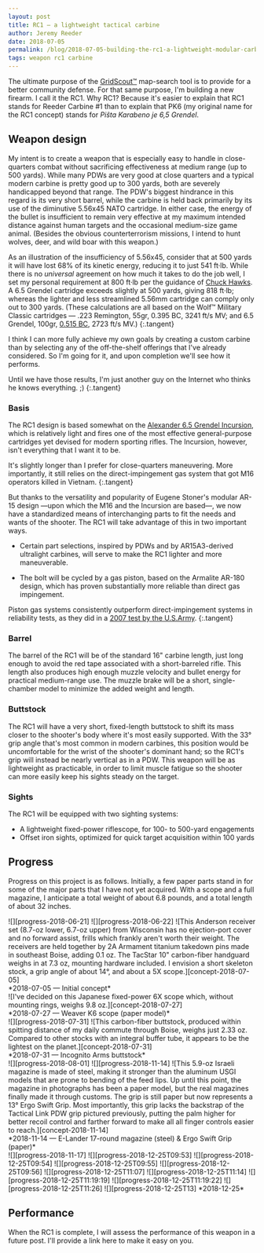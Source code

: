 ```yaml
---
layout: post
title: RC1 — a lightweight tactical carbine
author: Jeremy Reeder
date: 2018-07-05
permalink: /blog/2018-07-05-building-the-rc1-a-lightweight-modular-carbine
tags: weapon rc1 carbine
---
```


The ultimate purpose of the [GridScout™][gridscout] map-search tool is to
provide for a better community defense. For that same purpose, I'm building a
new firearm. I call it the RC1. Why RC1? Because it's easier to explain that
RC1 stands for Reeder Carbine #1 than to explain that PK6 (my original name for
the RC1 concept) stands for _Piŝta Karabeno je 6,5 Grendel_.

## Weapon design
My intent is to create a weapon that is especially easy to handle in
close-quarters combat without sacrificing effectiveness at medium range (up to
500 yards). While many PDWs are very good at close quarters and a typical
modern carbine is pretty good up to 300 yards, both are severely handicapped
beyond that range. The PDW's biggest hindrance in this regard is its very short
barrel, while the carbine is held back primarily by its use of the diminutive
5.56x45 NATO cartridge. In either case, the energy of the bullet is
insufficient to remain very effective at my maximum intended distance against
human targets and the occasional medium-size game animal. (Besides the obvious
counterterrorism missions, I intend to hunt wolves, deer, and wild boar with
this weapon.)

As an illustration of the insufficiency of 5.56x45, consider that at 500 yards
it will have lost 68% of its kinetic energy, reducing it to just 541 ft·lb.
While there is no _universal_ agreement on how much it takes to do the job
well, I set my personal requirement at 800 ft·lb per the guidance of [Chuck
Hawks][hawks]. A 6.5 Grendel cartridge exceeds slightly at 500 yards, giving
818 ft·lb; whereas the lighter and less streamlined 5.56mm cartridge can comply
only out to 300 yards. (These calculations are all based on the Wolf™ Military
Classic cartridges — .223 Remington, 55gr, 0.395 BC, 3241 ft/s MV; and 6.5
Grendel, 100gr, [0.515 BC][grendel-bc], 2723 ft/s MV.)
{:.tangent}

I think I can more fully achieve my own goals by creating a custom carbine than
by selecting any of the off-the-shelf offerings that I've already considered.
So I'm going for it, and upon completion we'll see how it performs.

Until we have those results, I'm just another guy on the Internet who thinks he
knows everything. ;)
{:.tangent}

### Basis
The RC1 design is based somewhat on the [Alexander 6.5 Grendel
Incursion][incursion], which is relatively light and fires one of the most
effective general-purpose cartridges yet devised for modern sporting rifles.
The Incursion, however, isn't everything that I want it to be.

It's slightly longer than I prefer for close-quarters maneuvering. More
importantly, it still relies on the direct-impingement gas system that got M16
operators killed in Vietnam.
{:.tangent}

But thanks to the versatility and popularity of Eugene Stoner's modular AR-15
design —upon which the M16 and the Incursion are based—, we now have a
standardized means of interchanging parts to fit the needs and wants of the
shooter. The RC1 will take advantage of this in two important ways.

- Certain part selections, inspired by PDWs and by AR15A3-derived ultralight
  carbines, will serve to make the RC1 lighter and more maneuverable.

- The bolt will be cycled by a gas piston, based on the Armalite AR-180 design,
  which has proven substantially more reliable than direct gas impingement.

Piston gas systems consistently outperform direct-impingement systems in
reliability tests, as they did in a [2007 test by the U.S.Army][test-results].
{:.tangent}

### Barrel
The barrel of the RC1 will be of the standard 16" carbine length, just long
enough to avoid the red tape associated with a short-barreled rifle. This
length also produces high enough muzzle velocity and bullet energy for
practical medium-range use. The muzzle brake will be a short, single-chamber
model to minimize the added weight and length.

### Buttstock
The RC1 will have a very short, fixed-length buttstock to shift its mass closer
to the shooter's body where it's most easily supported.  With the 33° grip
angle that's most common in modern carbines, this position would be
uncomfortable for the wrist of the shooter's dominant hand; so the RC1's grip
will instead be nearly vertical as in a PDW. This weapon will be as lightweight
as practicable, in order to limit muscle fatigue so the shooter can more easily
keep his sights steady on the target.

### Sights
The RC1 will be equipped with two sighting systems:
- A lightweight fixed-power riflescope, for 100- to 500-yard engagements
- Offset iron sights, optimized for quick target acquisition within 100 yards

## Progress
Progress on this project is as follows. Initially, a few paper parts stand in
for some of the major parts that I have not yet acquired. With a scope and a
full magazine, I anticipate a total weight of about 6.8 pounds, and a total
length of about 32 inches.

<div class="gallery" markdown="1">
![][progress-2018-06-21]
![][progress-2018-06-22]
![This Anderson receiver set (8.7-oz lower, 6.7-oz upper) from Wisconsin has no ejection-port cover and no forward assist, frills which frankly aren't worth their weight. The receivers are held together by 2A Armament titanium takedown pins made in southeast Boise, adding 0.1 oz. The TacStar 10" carbon-fiber handguard weighs in at 7.3 oz, mounting hardware included. I envision a short skeleton stock, a grip angle of about 14°, and about a 5X scope.][concept-2018-07-05]
</div>
*2018-07-05 — Initial concept*

<div class="gallery" markdown="1">
![I've decided on this Japanese fixed-power 6X scope which, without mounting rings, weighs 9.8 oz.][concept-2018-07-27]
</div>
*2018-07-27 — Weaver K6 scope (paper model)*

<div class="gallery" markdown="1">
![][progress-2018-07-31]
![This carbon-fiber buttstock, produced within spitting distance of my daily commute through Boise, weighs just 2.33 oz. Compared to other stocks with an integral buffer tube, it appears to be the lightest on the planet.][concept-2018-07-31]
</div>
*2018-07-31 — Incognito Arms buttstock*

<div class="gallery" markdown="1">
![][progress-2018-08-01]
![][progress-2018-11-14]
![This 5.9-oz Israeli magazine is made of steel, making it stronger than the aluminum USGI models that are prone to bending of the feed lips. Up until this point, the magazine in photographs has been a paper model, but the real magazines finally made it through customs. The grip is still paper but now represents a 13° Ergo Swift Grip. Most importantly, this grip lacks the backstrap of the Tactical Link PDW grip pictured previously, putting the palm higher for better recoil control and farther forward to make all all finger controls easier to reach.][concept-2018-11-14]
</div>
*2018-11-14 — E-Lander 17-round magazine (steel) & Ergo Swift Grip (paper)*

<div class="gallery" markdown="1">
![][progress-2018-11-17]
![][progress-2018-12-25T09:53]
![][progress-2018-12-25T09:54]
![][progress-2018-12-25T09:55]
![][progress-2018-12-25T09:56]
![][progress-2018-12-25T11:07]
![][progress-2018-12-25T11:14]
![][progress-2018-12-25T11:19:19]
![][progress-2018-12-25T11:19:22]
![][progress-2018-12-25T11:26]
![][progress-2018-12-25T13]
*2018-12-25*
</div>

## Performance
When the RC1 is complete, I will assess the performance of this weapon in a
future post. I'll provide a link here to make it easy on you.


[concept-2018-07-05]:           ../images/rc1-concept-2018-07-05.jpg
[concept-2018-07-27]:           ../images/rc1-concept-2018-07-27.jpg
[concept-2018-07-31]:           ../images/rc1-concept-2018-07-31.jpg
[concept-2018-08-02]:           ../images/rc1-concept-2018-08-02.jpg
[concept-2018-11-14]:           ../images/rc1-concept-2018-11-14.jpg
[progress-2018-06-21]:          ../images/rc1-progress-2018-06-21.jpg
[progress-2018-06-22]:          ../images/rc1-progress-2018-06-22.jpg
[progress-2018-07-31]:          ../images/rc1-progress-2018-07-31.jpg
[progress-2018-08-01]:          ../images/rc1-progress-2018-08-01.jpg
[progress-2018-11-14]:          ../images/rc1-progress-2018-11-14.jpg
[progress-2018-11-17]:          ../images/rc1-progress-2018-11-17.jpg
[progress-2018-12-25T09:53]:    ../images/rc1-progress-2018-12-25T09:53.jpg
[progress-2018-12-25T09:54]:    ../images/rc1-progress-2018-12-25T09:54.jpg
[progress-2018-12-25T09:55]:    ../images/rc1-progress-2018-12-25T09:55.jpg
[progress-2018-12-25T09:56]:    ../images/rc1-progress-2018-12-25T09:56.jpg
[progress-2018-12-25T11:07]:    ../images/rc1-progress-2018-12-25T11:07.jpg
[progress-2018-12-25T11:14]:    ../images/rc1-progress-2018-12-25T11:14.jpg
[progress-2018-12-25T11:19:19]: ../images/rc1-progress-2018-12-25T11:19:19.jpg
[progress-2018-12-25T11:19:22]: ../images/rc1-progress-2018-12-25T11:19:22.jpg
[progress-2018-12-25T11:26]:    ../images/rc1-progress-2018-12-25T11:26.jpg
[progress-2018-12-25T13]:       ../images/rc1-progress-2018-12-25T13.jpg

[grendel-bc]:   http://eng.barnaulpatron.ru/production/sportshuntingcartridgesshooting/grendelballistic.html
[gridscout]:    /
[hawks]:        https://www.chuckhawks.com/bad_deer_cartridges.htm
[incursion]:    https://www.shopalexanderarms.com/Rifles-6_5_Grendel_Incursion_Complete_Rifle.html
[test-results]: http://www.calguns.net/calgunforum/showthread.php?t=78951
